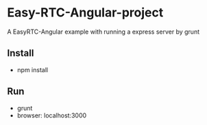 # Easy-RTC-Angular-project
A EasyRTC-Angular example with running a express server by grunt

## Install
- npm install

## Run
- grunt
- browser: localhost:3000
